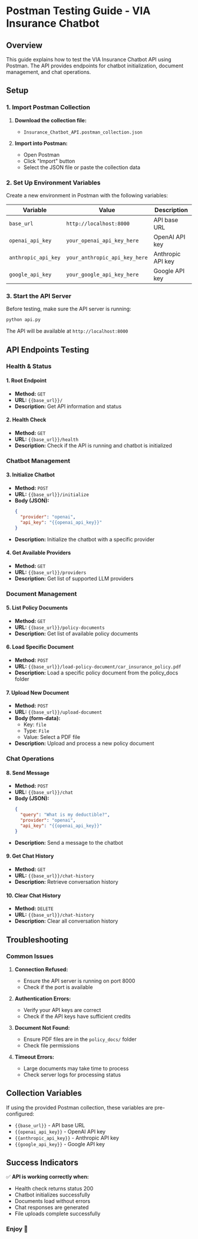 # Postman Testing Guide - VIA Insurance Chatbot

## Overview

This guide explains how to test the VIA Insurance Chatbot API using Postman. The API provides endpoints for chatbot initialization, document management, and chat operations.

## Setup

### 1. Import Postman Collection

1. **Download the collection file:**
   - `Insurance_Chatbot_API.postman_collection.json`

2. **Import into Postman:**
   - Open Postman
   - Click "Import" button
   - Select the JSON file or paste the collection data

### 2. Set Up Environment Variables

Create a new environment in Postman with the following variables:

| Variable | Value | Description |
|----------|-------|-------------|
| `base_url` | `http://localhost:8000` | API base URL |
| `openai_api_key` | `your_openai_api_key_here` | OpenAI API key |
| `anthropic_api_key` | `your_anthropic_api_key_here` | Anthropic API key |
| `google_api_key` | `your_google_api_key_here` | Google API key |

### 3. Start the API Server

Before testing, make sure the API server is running:

```bash
python api.py
```

The API will be available at `http://localhost:8000`

## API Endpoints Testing

### Health & Status

#### 1. Root Endpoint
- **Method:** `GET`
- **URL:** `{{base_url}}/`
- **Description:** Get API information and status

#### 2. Health Check
- **Method:** `GET`
- **URL:** `{{base_url}}/health`
- **Description:** Check if the API is running and chatbot is initialized

### Chatbot Management

#### 3. Initialize Chatbot
- **Method:** `POST`
- **URL:** `{{base_url}}/initialize`
- **Body (JSON):**
  ```json
  {
    "provider": "openai",
    "api_key": "{{openai_api_key}}"
  }
  ```
- **Description:** Initialize the chatbot with a specific provider

#### 4. Get Available Providers
- **Method:** `GET`
- **URL:** `{{base_url}}/providers`
- **Description:** Get list of supported LLM providers

### Document Management

#### 5. List Policy Documents
- **Method:** `GET`
- **URL:** `{{base_url}}/policy-documents`
- **Description:** Get list of available policy documents

#### 6. Load Specific Document
- **Method:** `POST`
- **URL:** `{{base_url}}/load-policy-document/car_insurance_policy.pdf`
- **Description:** Load a specific policy document from the policy_docs folder

#### 7. Upload New Document
- **Method:** `POST`
- **URL:** `{{base_url}}/upload-document`
- **Body (form-data):**
  - Key: `file`
  - Type: `File`
  - Value: Select a PDF file
- **Description:** Upload and process a new policy document

### Chat Operations

#### 8. Send Message
- **Method:** `POST`
- **URL:** `{{base_url}}/chat`
- **Body (JSON):**
  ```json
  {
    "query": "What is my deductible?",
    "provider": "openai",
    "api_key": "{{openai_api_key}}"
  }
  ```
- **Description:** Send a message to the chatbot

#### 9. Get Chat History
- **Method:** `GET`
- **URL:** `{{base_url}}/chat-history`
- **Description:** Retrieve conversation history

#### 10. Clear Chat History
- **Method:** `DELETE`
- **URL:** `{{base_url}}/chat-history`
- **Description:** Clear all conversation history

## Troubleshooting

### Common Issues

1. **Connection Refused:**
   - Ensure the API server is running on port 8000
   - Check if the port is available

2. **Authentication Errors:**
   - Verify your API keys are correct
   - Check if the API keys have sufficient credits

3. **Document Not Found:**
   - Ensure PDF files are in the `policy_docs/` folder
   - Check file permissions

4. **Timeout Errors:**
   - Large documents may take time to process
   - Check server logs for processing status


## Collection Variables

If using the provided Postman collection, these variables are pre-configured:

- `{{base_url}}` - API base URL
- `{{openai_api_key}}` - OpenAI API key
- `{{anthropic_api_key}}` - Anthropic API key
- `{{google_api_key}}` - Google API key

## Success Indicators

✅ **API is working correctly when:**
- Health check returns status 200
- Chatbot initializes successfully
- Documents load without errors
- Chat responses are generated
- File uploads complete successfully

### Enjoy 💖
